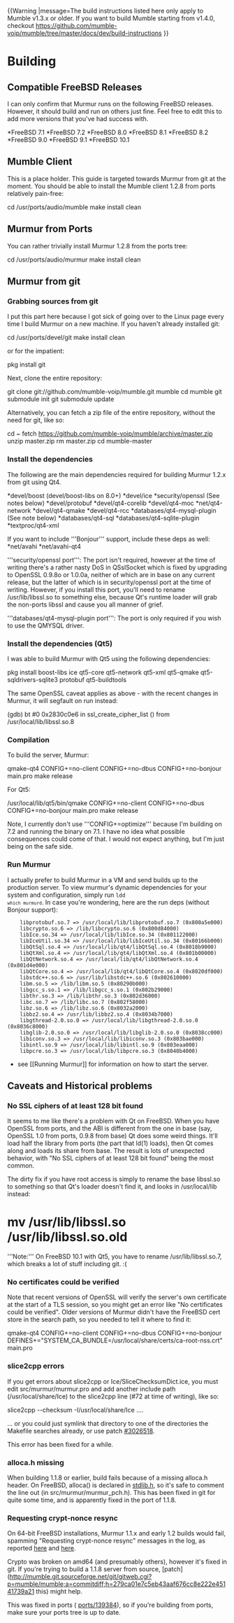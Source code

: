{{Warning
|message=The build instructions listed here only apply to Mumble v1.3.x or older. If you want to build Mumble starting from v1.4.0, checkout https://github.com/mumble-voip/mumble/tree/master/docs/dev/build-instructions
}}

# Building

## Compatible FreeBSD Releases 
I can only confirm that Murmur runs on the following FreeBSD releases. However, it should build and run on others just fine. Feel free to edit this to add more versions that you've had success with.

*FreeBSD 7.1
*FreeBSD 7.2
*FreeBSD 8.0
*FreeBSD 8.1
*FreeBSD 8.2
*FreeBSD 9.0
*FreeBSD 9.1
*FreeBSD 10.1

## Mumble Client 

This is a place holder. This guide is targeted towards Murmur from git at the moment. You should be able to install the Mumble client 1.2.8 from ports relatively pain-free:

 cd /usr/ports/audio/mumble
 make install clean

## Murmur from Ports 

You can rather trivially install Murmur 1.2.8 from the ports tree:

 cd /usr/ports/audio/murmur
 make install clean

## Murmur from git 

### Grabbing sources from git 

I put this part here because I got sick of going over to the Linux page every time I build Murmur on a new machine. If you haven't already installed git:

 cd /usr/ports/devel/git
 make install clean

or for the impatient:

 pkg install git

Next, clone the entire repository:

 git clone git://github.com/mumble-voip/mumble.git mumble
 cd mumble
 git submodule init
 git submodule update

Alternatively, you can fetch a zip file of the entire repository, without the need for git, like so:

 cd ~
 fetch https://github.com/mumble-voip/mumble/archive/master.zip
 unzip master.zip
 rm master.zip
 cd mumble-master

### Install the dependencies 

The following are the main dependencies required for building Murmur 1.2.x from git using Qt4.

*devel/boost (devel/boost-libs on 8.0+)
*devel/ice
*security/openssl (See notes below)
*devel/protobuf
*devel/qt4-corelib
*devel/qt4-moc
*net/qt4-network
*devel/qt4-qmake
*devel/qt4-rcc
*databases/qt4-mysql-plugin (See note below)
*databases/qt4-sql
*databases/qt4-sqlite-plugin
*textproc/qt4-xml

If you want to include '''Bonjour''' support, include these deps as well:
*net/avahi 
*net/avahi-qt4

'''security/openssl port''': The port isn't required, however at the time of writing there's a rather nasty DoS in QSslSocket which is fixed by upgrading to OpenSSL 0.9.8o or 1.0.0a, neither of which are in base on any current release, but the latter of which is in security/openssl port at the time of writing. However, if you install this port, you'll need to rename /usr/lib/libssl.so to something else, because Qt's runtime loader will grab the non-ports libssl and cause you all manner of grief.

'''databases/qt4-mysql-plugin port''': The port is only required if you wish to use the QMYSQL driver.

### Install the dependencies (Qt5) 

I was able to build Murmur with Qt5 using the following dependencies:

 pkg install boost-libs ice qt5-core qt5-network qt5-xml qt5-qmake qt5-sqldrivers-sqlite3 protobuf qt5-buildtools

The same OpenSSL caveat applies as above - with the recent changes in Murmur, it will segfault on run instead:

 (gdb) bt
 #0  0x2830c0e6 in ssl_create_cipher_list () from /usr/local/lib/libssl.so.8

### Compilation 

To build the server, Murmur:

 qmake-qt4 CONFIG+=no-client CONFIG+=no-dbus CONFIG+=no-bonjour main.pro
 make release

For Qt5:

 /usr/local/lib/qt5/bin/qmake CONFIG+=no-client CONFIG+=no-dbus CONFIG+=no-bonjour main.pro
 make release

Note, I currently don't use '''CONFIG+=optimize''' because I'm building on 7.2 and running the binary on 7.1.
I have no idea what possible consequences could come of that. I would not expect anything, but I'm just being on the safe side.

### Run Murmur 

I actually prefer to build Murmur in a VM and send builds up to the production server. To view murmur's dynamic dependencies for your system and configuration, simply run <code>ldd `which murmurd`</code>.  In case you're wondering, here are the run deps (without Bonjour support):

        libprotobuf.so.7 => /usr/local/lib/libprotobuf.so.7 (0x800a5e000)
        libcrypto.so.6 => /lib/libcrypto.so.6 (0x800d84000)
        libIce.so.34 => /usr/local/lib/libIce.so.34 (0x801122000)
        libIceUtil.so.34 => /usr/local/lib/libIceUtil.so.34 (0x80166b000)
        libQtSql.so.4 => /usr/local/lib/qt4/libQtSql.so.4 (0x8018b9000)
        libQtXml.so.4 => /usr/local/lib/qt4/libQtXml.so.4 (0x801b00000)
        libQtNetwork.so.4 => /usr/local/lib/qt4/libQtNetwork.so.4 (0x801d4e000)
        libQtCore.so.4 => /usr/local/lib/qt4/libQtCore.so.4 (0x8020df000)
        libstdc++.so.6 => /usr/lib/libstdc++.so.6 (0x802610000)
        libm.so.5 => /lib/libm.so.5 (0x80290b000)
        libgcc_s.so.1 => /lib/libgcc_s.so.1 (0x802b29000)
        libthr.so.3 => /lib/libthr.so.3 (0x802d36000)
        libc.so.7 => /lib/libc.so.7 (0x802f58000)
        libz.so.6 => /lib/libz.so.6 (0x8032a2000)
        libbz2.so.4 => /usr/lib/libbz2.so.4 (0x8034b7000)
        libgthread-2.0.so.0 => /usr/local/lib/libgthread-2.0.so.0 (0x8036c8000)
        libglib-2.0.so.0 => /usr/local/lib/libglib-2.0.so.0 (0x8038cc000)
        libiconv.so.3 => /usr/local/lib/libiconv.so.3 (0x803bae000)
        libintl.so.9 => /usr/local/lib/libintl.so.9 (0x803eaa000)
        libpcre.so.3 => /usr/local/lib/libpcre.so.3 (0x8040b4000)

* see [[Running Murmur]] for information on how to start the server.

## Caveats and Historical problems 

### No SSL ciphers of at least 128 bit found 

It seems to me like there's a problem with Qt on FreeBSD. When you have OpenSSL from ports, and the ABI is different from the one in base (say, OpenSSL 1.0 from ports, 0.9.8 from base) Qt does some weird things. It'll load half the library from ports (the part that ld(1) loads), then Qt comes along and loads its share from base. The result is lots of unexpected behavior, with "No SSL ciphers of at least 128 bit found" being the most common.

The dirty fix if you have root access is simply to rename the base libssl.so to something so that Qt's loader doesn't find it, and looks in /usr/local/lib instead:

 # mv /usr/lib/libssl.so /usr/lib/libssl.so.old

'''Note:''' On FreeBSD 10.1 with Qt5, you have to rename /usr/lib/libssl.so.7, which breaks a lot of stuff including git. :(

### No certificates could be verified 

Note that recent versions of OpenSSL will verify the server's own certificate at the start of a TLS session, so you might get an error like "No certificates could be verified". Older versions of Murmur didn't have the FreeBSD cert store in the search path, so you needed to tell it where to find it:

 qmake-qt4 CONFIG+=no-client CONFIG+=no-dbus CONFIG+=no-bonjour \
 DEFINES+="SYSTEM_CA_BUNDLE=/usr/local/share/certs/ca-root-nss.crt" main.pro

### slice2cpp errors 

If you get errors about slice2cpp or Ice/SliceChecksumDict.ice, you must edit src/murmur/murmur.pro and add another include path (/usr/local/share/Ice) to the slice2cpp line (#72 at time of writing), like so:

 slice2cpp --checksum -I/usr/local/share/Ice ....

... or you could just symlink that directory to one of the directories the Makefile searches already, or use patch  [#3026518](http://sourceforge.net/tracker/?func=detail&aid=3026518&group_id=147372&atid=768007).

This error has been fixed for a while.

### alloca.h missing 

When building 1.1.8 or earlier, build fails because of a missing alloca.h header. On FreeBSD, alloca() is declared in  [stdlib.h](http://www.mail-archive.com/autoconf@gnu.org/msg18685.html), so it's safe to comment the line out (in src/murmur/murmur_pch.h). This has been fixed in git for quite some time, and is apparently fixed in the port of 1.1.8.

### Requesting crypt-nonce resync 

On 64-bit FreeBSD installations, Murmur 1.1.x and early 1.2 builds would fail, spamming "Requesting crypt-nonce resync" messages in the log, as reported  [here](http://sourceforge.net/projects/mumble/forums/forum/492607/topic/3201763?message=7153824) and  [here](http://sourceforge.net/projects/mumble/forums/forum/492607/topic/3378871).

Crypto was broken on amd64 (and presumably others), however it's fixed in git. If you're trying to build a 1.1.8 server from source,  [patch](http://mumble.git.sourceforge.net/git/gitweb.cgi?p=mumble/mumble;a=commitdiff;h=279ca01e7c5eb43aaf676cc8e222e45141739a21 this) might help. 

This was fixed in ports ( [ports/139384](http://www.freebsd.org/cgi/query-pr.cgi?pr=ports/139384)), so if you're building from ports, make sure your ports tree is up to date.


